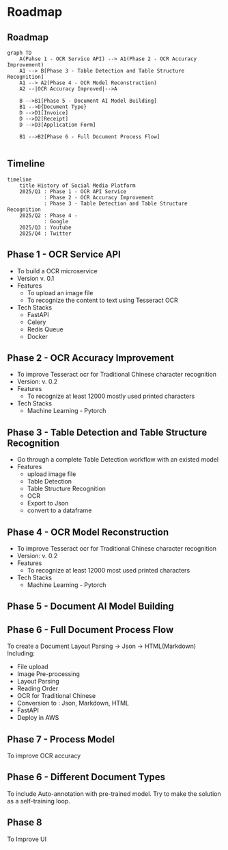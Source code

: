 # Roadmap

## Roadmap

```mermaid
graph TD
    A(Pahse 1 - OCR Service API) --> A1(Phase 2 - OCR Accuracy Improvement)
	A1 --> B[Phase 3 - Table Detection and Table Structure Recognition]
	A1 --> A2(Phase 4 - OCR Model Reconstruction)
	A2 --|OCR Accuracy Improved|-->A 

	B -->B1[Phase 5 - Document AI Model Building]
	B1 -->D{Document Type}
	D -->D1[Invoice]
	D -->D2[Receipt]
	D -->D3[Application Form]

	B1 -->B2[Phase 6 - Full Document Process Flow]


```

## Timeline
```mermaid
timeline
    title History of Social Media Platform
    2025/Q1 : Phase 1 - OCR API Service
			: Phase 2 - OCR Accuracy Improvement
			: Phase 3 - Table Detection and Table Structure Recognition
    2025/Q2 : Phase 4 -
         	: Google
    2025/Q3 : Youtube
    2025/Q4 : Twitter
```

## Phase 1 - OCR Service API
- To build a OCR microservice
- Version v. 0.1 
- Features
	- To upload an image file
	- To recognize the content to text using Tesseract OCR
- Tech Stacks
	- FastAPI
	- Celery
	- Redis Queue
	- Docker

## Phase 2 - OCR Accuracy Improvement
- To improve Tesseract ocr for Traditional Chinese character recognition
- Version: v. 0.2 
- Features
	- To recognize at least 12000 mostly used printed characters
- Tech Stacks
	- Machine Learning - Pytorch

## Phase 3 - Table Detection and Table Structure Recognition
- Go through a complete Table Detection workflow with an existed model
- Features
	- upload image file
	- Table Detection
	- Table Structure Recognition 
	- OCR
	- Export to Json
	- convert to a dataframe

## Phase 4 - OCR Model Reconstruction

- To improve Tesseract ocr for Traditional Chinese character recognition
- Version: v. 0.2 
- Features
	- To recognize at least 12000 most used printed characters
- Tech Stacks
	- Machine Learning - Pytorch

## Phase 5 - Document AI Model Building 


## Phase 6 - Full Document Process Flow
To create a Document Layout Parsing  → Json → HTML(Markdown)
Including:

- File upload
- Image Pre-processing
- Layout Parsing
- Reading Order
- OCR for Traditional Chinese
-  Conversion to : Json, Markdown, HTML
- FastAPI
- Deploy in AWS

## Phase 7 - Process Model
To improve OCR accuracy

## Phase 6 - Different Document Types
To include Auto-annotation with pre-trained model. Try to make the solution as a self-training loop.

## Phase 8
To Improve UI 